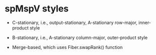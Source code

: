 # spMspV styles

* C-stationary, i.e., output-stationary, A-stationary row-major, inner-product style

* B-stationary, i.e., A-stationary column-major, outer-product style 

* Merge-based, which uses Fiber.swapRank() function
